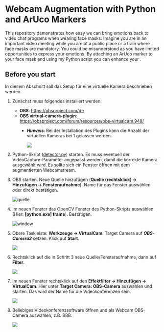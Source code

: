 # Webcam Augmentation with Python and ArUco Markers
This repository demonstrates how easy we can bring emotions back to video chat programs when wearing face masks.
Imagine you are in an important video meeting while you are at a public place or a train where face masks are mandatory. You could be misunderstood as you have limited opportunities to express your emotions.
By attaching an ArUco marker to your face mask and using my Python script you can enhance your . 



## Before you start
In diesem Abschnitt soll das Setup für eine virtuelle Kamera beschrieben werden.

1. Zunächst muss folgendes installiert werden:
    * **OBS**: https://obsproject.com/de
    * **OBS virtual-camera-plugin**: https://obsproject.com/forum/resources/obs-virtualcam.949/
        * ___Hinweis___: Bei der Installation des Plugins kann die Anzahl der virtuellen Kameras bei 1 gelassen werden.
        
            ![](readme%20images/install.PNG)
    
2. Python-Skript ([detector.py](https://github.com/felixortmann/PCL-Button-Feedback/blob/master/detector.py)) starten. 
Es muss eventuell der VideoCapture-Parameter angepasst werden, damit die
korrekte Kamera ausgewählt wird. Es sollte sich ein Fenster öffnen mit dem augmentierten Webcamstream.
3. OBS starten. Neue Quelle hinzufügen (__Quelle (rechtsklick) → Hinzufügen → Fensteraufnahme__).
Name für das Fenster auswählen oder direkt bestätigen.

    ![quelle](readme%20images/quelle.PNG)

4. Im neuen Fenster das OpenCV Fenster des Python-Skripts auswählen (Hier: __[python.exe] frame__). Bestätigen.

    ![window](readme%20images/window.PNG)

5. Obere Taskleiste: __Werkzeuge → VirtualCam__. Target Camera auf ***OBS-Camera2*** setzen. Klick auf **Start**.

    ![](readme%20images/obscam2.PNG)
    
6. Rechtsklick auf die in Schritt 3 neue Quelle/Fensteraufnahme, dann auf **Filter**.

    ![](readme%20images/filter.PNG)
    
7. Im neuen Fenster rechtsklick auf den **Effektfilter → Hinzufügen → VirtualCam**. Hier unter **Target Camera: OBS-Camera**
auswählen und starten. Das wird der Name für die Videokonferenzen sein.

    ![](readme%20images/obscam1.PNG)
    
8. Beliebiges Videokonferenzsoftware öffnen und als Webcam OBS-Camera auswählen, z.B. BBB.

    ![](readme%20images/bbb.PNG)